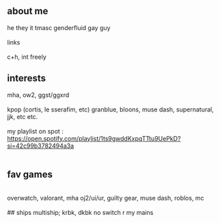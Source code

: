 ##  about me 


he they it tmasc genderfluid gay guy
<br />
<br />
links
<br />
<br />
c+h, int freely
##   interests 

mha, ow2, ggst/ggxrd
<br />
<br />
kpop (cortis, le sserafim, etc) granblue, bloons, muse dash, supernatural, jjk, etc etc.
<br />
<br />
my playlist on spot : https://open.spotify.com/playlist/1ts9gwddKxpqTTtu9UePkD?si=42c99b3782494a3a
<br />
<br />
##   fav games
<br />
overwatch, valorant, mha oj2/ui/ur, guilty gear, muse dash, roblos, mc
<br />
<br />
##   ships
multiship; krbk, dkbk no switch r my mains
<!--
